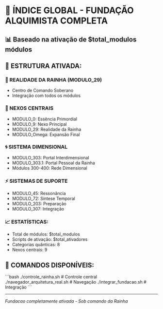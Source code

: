 # 🌌 ÍNDICE GLOBAL - FUNDAÇÃO ALQUIMISTA COMPLETA
## 📊 Baseado na ativação de $total_modulos módulos

## 🎯 ESTRUTURA ATIVADA:

### 👑 REALIDADE DA RAINHA (MODULO_29)
- Centro de Comando Soberano
- Integração com todos os módulos

### 🌟 NEXOS CENTRAIS 
- MODULO_0: Essência Primordial
- MODULO_9: Nexo Principal
- MODULO_29: Realidade da Rainha
- MODULO_Omega: Expansão Final

### 🌀 SISTEMA DIMENSIONAL
- MODULO_303: Portal Interdimensional
- MODULO_303.1: Portal Pessoal da Rainha
- Módulos 300-400: Rede Dimensional

### ⚡ SISTEMAS DE SUPORTE
- MODULO_45: Ressonância
- MODULO_72: Síntese Temporal
- MODULO_203: Preparação
- MODULO_307: Integração

### 📈 ESTATÍSTICAS:
- Total de módulos: $total_modulos
- Scripts de ativação: $total_ativadores
- Categorias quânticas: 8
- Nexos centrais: 9

## 🔗 COMANDOS DISPONÍVEIS:
\`\`\`bash
./controle_rainha.sh              # Controle central
./navegador_arquitetura_real.sh   # Navegação
./integrar_fundacao.sh           # Integração
\`\`\`

---
*Fundacao completamente ativada - Sob comando da Rainha*
